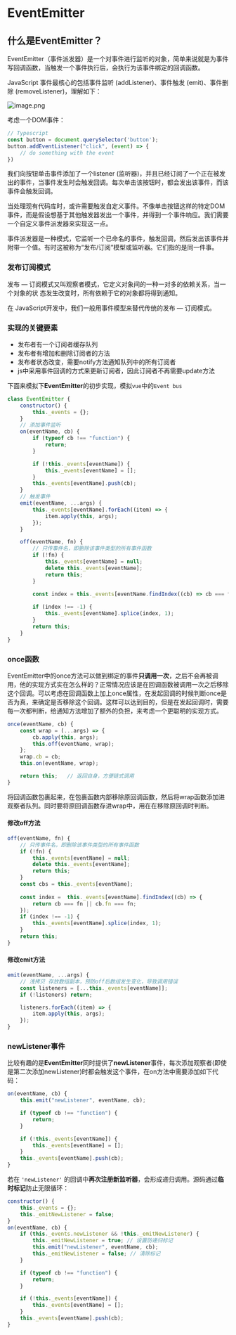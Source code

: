 # EventEmitter

## 什么是EventEmitter？

EventEmitter（事件派发器）是一个对事件进行监听的对象，简单来说就是为事件写回调函数，当触发一个事件执行后，会执行为该事件绑定的回调函数。

JavaScript 事件最核心的包括事件监听 (addListener)、事件触发 (emit)、事件删除 (removeListener)，理解如下：

![image.png](https://p3-juejin.byteimg.com/tos-cn-i-k3u1fbpfcp/224645f5ed094e2d96e318b5daad988b~tplv-k3u1fbpfcp-jj-mark:3024:0:0:0:q75.awebp#?w=732&h=336&s=58906&e=png)

考虑一个DOM事件：

```javascript
// Typescript
const button = document.querySelector('button');
button.addEventListener("click", (event) => {
    // do something with the event
})
```

我们向按钮单击事件添加了一个listener (监听器)，并且已经订阅了一个正在被发出的事件，当事件发生时会触发回调。每次单击该按钮时，都会发出该事件，而该事件会触发回调。

当处理现有代码库时，或许需要触发自定义事件。不像单击按钮这样的特定DOM事件，而是假设想基于其他触发器发出一个事件，并得到一个事件响应。我们需要一个自定义事件派发器来实现这一点。

事件派发器是一种模式，它监听一个已命名的事件，触发回调，然后发出该事件并附带一个值。有时这被称为“发布/订阅”模型或监听器。它们指的是同一件事。

### 发布订阅模式

发布 — 订阅模式又叫观察者模式，它定义对象间的一种一对多的依赖关系，当一个对象的状 态发生改变时，所有依赖于它的对象都将得到通知。

在 JavaScript开发中，我们一般用事件模型来替代传统的发布 — 订阅模式。

### 实现的关键要素

- 发布者有一个订阅者缓存队列
- 发布者有增加和删除订阅者的方法
- 发布者状态改变，需要notify方法通知队列中的所有订阅者
- js中采用事件回调的方式来更新订阅者，因此订阅者不再需要update方法

下面来模拟下**EventEmitter**的初步实现，模拟`vue`中的`Event bus`

```js
class EventEmitter {
    constructor() {
        this._events = {};
    }
	// 添加事件监听
    on(eventName, cb) {
        if (typeof cb !== "function") {
            return;
        }

        if (!this._events[eventName]) {
            this._events[eventName] = [];
        }
        this._events[eventName].push(cb);
    }
    // 触发事件
    emit(eventName, ...args) {
        this._events[eventName].forEach((item) => {
            item.apply(this, args);
        });
    }

    off(eventName, fn) {
        // 只传事件名，即删除该事件类型的所有事件函数
        if (!fn) {
            this._events[eventName] = null;
            delete this._events[eventName];
            return this;
        }

        const index = this._events[eventName.findIndex((cb) => cb === fn);
                                   
        if (index !== -1) {
            this._events[eventName].splice(index, 1);
        }
        return this;
    }
}
```

### once函数

EventEmitter中的once方法可以做到绑定的事件**只调用一次**，之后不会再被调用，他的实现方式实在怎么样的？正常情况应该是在回调函数被调用一次之后移除这个回调。可以考虑在回调函数上加上once属性，在发起回调的时候判断once是否为真，来确定是否移除这个回调。这样可以达到目的，但是在发起回调时，需要每一次都判断，给通知方法增加了额外的负担，来考虑一个更聪明的实现方式。

```javascript
once(eventName, cb) {
    const wrap = (...args) => {
        cb.apply(this, args);
        this.off(eventName, wrap);
    };
    wrap.cb = cb;
    this.on(eventName, wrap);

    return this;   // 返回自身，方便链式调用
}
```

将回调函数包裹起来，在包裹函数内部移除原回调函数，然后将wrap函数添加进观察者队列。同时要将原回调函数存进wrap中，用在在移除原回调时判断。

#### 修改off方法

```js {11}
off(eventName, fn) {
    // 只传事件名，即删除该事件类型的所有事件函数
    if (!fn) {
        this._events[eventName] = null;
        delete this._events[eventName];
        return this;
    }
    const cbs = this._events[eventName];
	
    const index =  this._events[eventName].findIndex((cb) => {
        return cb === fn || cb.fn === fn;
    });
    if (index !== -1) {
        this._events[eventName].splice(index, 1);
    }
    return this;
}
```

#### 修改emit方法

```js
emit(eventName, ...args) {
    // 浅拷贝 存放数组副本，预防off后数组发生变化，导致调用错误
    const listeners = [...this._events[eventName]];
    if (!listeners) return;

    listeners.forEach((item) => {
        item.apply(this, args);
    });
}
```



### newListener事件

比较有趣的是**EventEmitter**同时提供了**newListener**事件，每次添加观察者(即使是第二次添加newListener)时都会触发这个事件，在on方法中需要添加如下代码：

```js {2}
on(eventName, cb) {
    this.emit("newListener", eventName, cb);

    if (typeof cb !== "function") {
        return;
    }

    if (!this._events[eventName]) {
        this._events[eventName] = [];
    }
    this._events[eventName].push(cb);
}
```

若在 `'newListener'` 的回调中**再次注册新监听器**，会形成递归调用。源码通过**临时标记**防止无限循环：

```js {3,6-10}
constructor() {
    this._events = {};
    this._emitNewListener = false;
}
on(eventName, cb) {
    if (this._events.newListener && !this._emitNewListener) {
        this._emitNewListener = true; // 设置防递归标记
        this.emit("newListener", eventName, cb);
        this._emitNewListener = false; // 清除标记
    }

    if (typeof cb !== "function") {
        return;
    }

    if (!this._events[eventName]) {
        this._events[eventName] = [];
    }
    this._events[eventName].push(cb);
}
```





